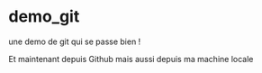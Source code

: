# demo_git
une demo de git qui se passe bien ! 

Et maintenant depuis Github
mais aussi depuis ma machine locale
